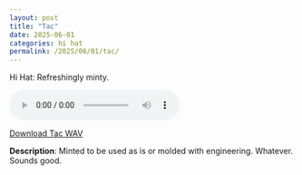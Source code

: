 ```yaml
---
layout: post
title: "Tac"
date: 2025-06-01
categories: hi hat
permalink: /2025/06/01/tac/
---
```

Hi Hat: Refreshingly minty.

<audio controls>
  <source src="/assets/audio/hi hat/Hi Hat_Tac_brumalsaito.wav" type="audio/wav">
  Your browser does not support the audio element.
</audio>
<p><a href="/assets/audio/hi hat/Hi Hat_Tac_brumalsaito.wav" download>Download Tac WAV</a></p>

**Description**: Minted to be used as is or molded with engineering. Whatever. Sounds good.